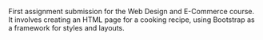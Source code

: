 First assignment submission for the Web Design and E-Commerce course. It involves creating an HTML page for a cooking recipe, using Bootstrap as a framework for styles and layouts.
